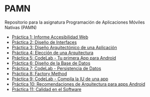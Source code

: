 # PAMN
Repositorio para la asignatura Programación de Aplicaciones Móviles Nativas (PAMN)

<ul>
  <li><a href="./P1 - InformeAccesibilidad/InformeAccesibilidad_PAMN_LauraGonzalez.pdf">Práctica 1: Informe Accesibilidad Web</a></li>
  <li><a href="./P2 - DiseñoInterfaces/P2-DiseñoInterfaz-LauraGonzalez.pdf">Práctica 2: Diseño de Interfaces</a></li>
  <li><a href="./P3 - DiseñoArquitectónicoAplicación/P3-DiseñoArquitectónicoAplicación.pdf">Práctica 3: Diseño Arquitectónico de una Aplicación</a></li>
  <li><a href="./P4 - ElecciónArquitectura/P4-ElecciónArquitectura-LauraGonzález.pdf">Práctica 4: Elección de una Arquitectura</a></li>
  <li><a href="./P5 - Codelab_PrimeraAppAndroid/P5-Codelab_PrimeraAppAndroid_LauraGonzalez.pdf">Práctica 5: CodeLab - Tu primera App para Android</a></li>
  <li><a href="./P6 - DiseñoBaseDatos/P6-DiseñoBaseDatos.pdf">Práctica 6: Diseño de la Base de Datos</a></li>
  <li><a href="./P7 - Codelab_PersistenciaDatos">Práctica 7: CodeLab - Persistencia de Datos</a></li>
  <li><a href="./P8 - FactoryMethod/P8-FactoryMethod.pdf">Práctica 8: Factory Method</a></li>
  <li><a href="./P9 - Codelab_CompilaIU">Práctica 9: CodeLab - Compila la IU de una app</a></li>
  <li><a href="./P10 - Recomendaciones de Arquitectura para apps Android">Práctica 10: Recomendaciones de Arquitectura para apps Android</a></li>
  <li><a href="./P11 - Calidad en el software">Práctica 11: Calidad en el Software</a></li>
</ul>
